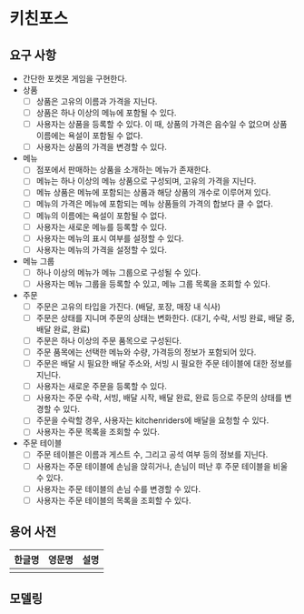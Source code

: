 # 키친포스

## 요구 사항

- 간단한 포켓몬 게임을 구현한다.
- 상품
    - [ ]  상품은 고유의 이름과 가격을 지닌다.
    - [ ]  상품은 하나 이상의 메뉴에 포함될 수 있다.
    - [ ]  사용자는 상품을 등록할 수 있다. 이 때, 상품의 가격은 음수일 수 없으며 상품 이름에는 욕설이 포함될 수 없다.
    - [ ]  사용자는 상품의 가격을 변경할 수 있다.
- 메뉴
    - [ ]  점포에서 판매하는 상품을 소개하는 메뉴가 존재한다.
    - [ ]  메뉴는 하나 이상의 메뉴 상품으로 구성되며, 고유의 가격을 지닌다.
    - [ ]  메뉴 상품은 메뉴에 포함되는 상품과 해당 상품의 개수로 이루어져 있다.
    - [ ]  메뉴의 가격은 메뉴에 포함되는 메뉴 상품들의 가격의 합보다 클 수 없다.
    - [ ]  메뉴의 이름에는 욕설이 포함될 수 없다.
    - [ ]  사용자는 새로운 메뉴를 등록할 수 있다.
    - [ ]  사용자는 메뉴의 표시 여부를 설정할 수 있다.
    - [ ]  사용자는 메뉴의 가격을 설정할 수 있다.
- 메뉴 그룹
   - [ ]  하나 이상의 메뉴가 메뉴 그룹으로 구성될 수 있다.
   - [ ]  사용자는 메뉴 그룹을 등록할 수 있고, 메뉴 그룹 목록을 조회할 수 있다.
- 주문
    - [ ]  주문은 고유의 타입을 가진다. (배달, 포장, 매장 내 식사) 
    - [ ]  주문은 상태를 지니며 주문의 상태는 변화한다. (대기, 수락, 서빙 완료, 배달 중, 배달 완료, 완료)
    - [ ]  주문은 하나 이상의 주문 품목으로 구성된다.
    - [ ]  주문 품목에는 선택한 메뉴와 수량, 가격등의 정보가 포함되어 있다.
    - [ ]  주문은 배달 시 필요한 배달 주소와, 서빙 시 필요한 주문 테이블에 대한 정보를 지닌다.
    - [ ]  사용자는 새로운 주문을 등록할 수 있다.
    - [ ]  사용자는 주문 수락, 서빙, 배달 시작, 배달 완료, 완료 등으로 주문의 상태를 변경할 수 있다.
    - [ ]  주문을 수락할 경우, 사용자는 kitchenriders에 배달을 요청할 수 있다.
    - [ ]  사용자는 주문 목록을 조회할 수 있다.
- 주문 테이블
    - [ ]  주문 테이블은 이름과 게스트 수, 그리고 공석 여부 등의 정보를 지닌다.
    - [ ]  사용자는 주문 테이블에 손님을 앉히거나, 손님이 떠난 후 주문 테이블을 비울 수 있다.
    - [ ]  사용자는 주문 테이블의 손님 수를 변경할 수 있다.
    - [ ]  사용자는 주문 테이블의 목록을 조회할 수 있다.

## 용어 사전

| 한글명 | 영문명 | 설명 |
| --- | --- | --- |
|  |  |  |

## 모델링

